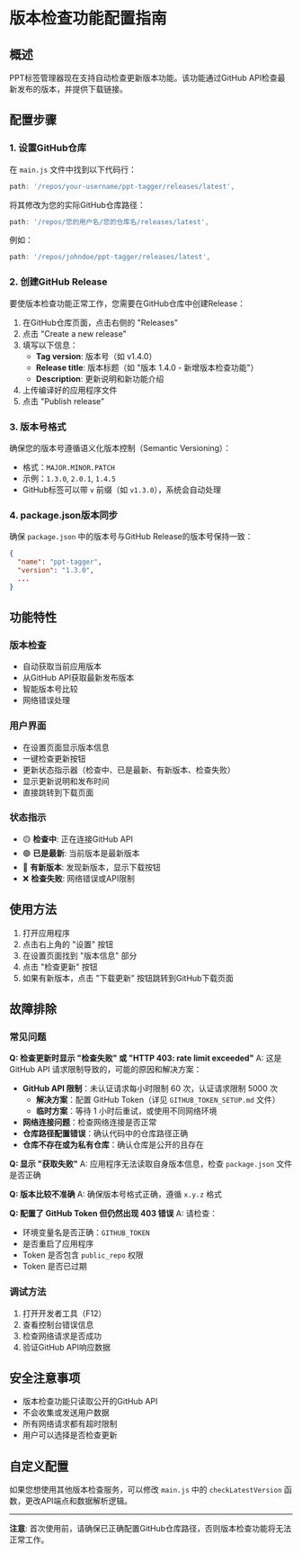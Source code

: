 # 版本检查功能配置指南

## 概述

PPT标签管理器现在支持自动检查更新版本功能。该功能通过GitHub API检查最新发布的版本，并提供下载链接。

## 配置步骤

### 1. 设置GitHub仓库

在 `main.js` 文件中找到以下代码行：

```javascript
path: '/repos/your-username/ppt-tagger/releases/latest',
```

将其修改为您的实际GitHub仓库路径：

```javascript
path: '/repos/您的用户名/您的仓库名/releases/latest',
```

例如：
```javascript
path: '/repos/johndoe/ppt-tagger/releases/latest',
```

### 2. 创建GitHub Release

要使版本检查功能正常工作，您需要在GitHub仓库中创建Release：

1. 在GitHub仓库页面，点击右侧的 "Releases"
2. 点击 "Create a new release"
3. 填写以下信息：
   - **Tag version**: 版本号（如 v1.4.0）
   - **Release title**: 版本标题（如 "版本 1.4.0 - 新增版本检查功能"）
   - **Description**: 更新说明和新功能介绍
4. 上传编译好的应用程序文件
5. 点击 "Publish release"

### 3. 版本号格式

确保您的版本号遵循语义化版本控制（Semantic Versioning）：
- 格式：`MAJOR.MINOR.PATCH`
- 示例：`1.3.0`, `2.0.1`, `1.4.5`
- GitHub标签可以带 `v` 前缀（如 `v1.3.0`），系统会自动处理

### 4. package.json版本同步

确保 `package.json` 中的版本号与GitHub Release的版本号保持一致：

```json
{
  "name": "ppt-tagger",
  "version": "1.3.0",
  ...
}
```

## 功能特性

### 版本检查
- 自动获取当前应用版本
- 从GitHub API获取最新发布版本
- 智能版本号比较
- 网络错误处理

### 用户界面
- 在设置页面显示版本信息
- 一键检查更新按钮
- 更新状态指示器（检查中、已是最新、有新版本、检查失败）
- 显示更新说明和发布时间
- 直接跳转到下载页面

### 状态指示
- 🟡 **检查中**: 正在连接GitHub API
- 🟢 **已是最新**: 当前版本是最新版本
- 🔴 **有新版本**: 发现新版本，显示下载按钮
- ❌ **检查失败**: 网络错误或API限制

## 使用方法

1. 打开应用程序
2. 点击右上角的 "设置" 按钮
3. 在设置页面找到 "版本信息" 部分
4. 点击 "检查更新" 按钮
5. 如果有新版本，点击 "下载更新" 按钮跳转到GitHub下载页面

## 故障排除

### 常见问题

**Q: 检查更新时显示 "检查失败" 或 "HTTP 403: rate limit exceeded"**
A: 这是 GitHub API 请求限制导致的，可能的原因和解决方案：
- **GitHub API 限制**：未认证请求每小时限制 60 次，认证请求限制 5000 次
  - **解决方案**：配置 GitHub Token（详见 `GITHUB_TOKEN_SETUP.md` 文件）
  - **临时方案**：等待 1 小时后重试，或使用不同网络环境
- **网络连接问题**：检查网络连接是否正常
- **仓库路径配置错误**：确认代码中的仓库路径正确
- **仓库不存在或为私有仓库**：确认仓库是公开的且存在

**Q: 显示 "获取失败"**
A: 应用程序无法读取自身版本信息，检查 `package.json` 文件是否正确

**Q: 版本比较不准确**
A: 确保版本号格式正确，遵循 `x.y.z` 格式

**Q: 配置了 GitHub Token 但仍然出现 403 错误**
A: 请检查：
- 环境变量名是否正确：`GITHUB_TOKEN`
- 是否重启了应用程序
- Token 是否包含 `public_repo` 权限
- Token 是否已过期

### 调试方法

1. 打开开发者工具（F12）
2. 查看控制台错误信息
3. 检查网络请求是否成功
4. 验证GitHub API响应数据

## 安全注意事项

- 版本检查功能只读取公开的GitHub API
- 不会收集或发送用户数据
- 所有网络请求都有超时限制
- 用户可以选择是否检查更新

## 自定义配置

如果您想使用其他版本检查服务，可以修改 `main.js` 中的 `checkLatestVersion` 函数，更改API端点和数据解析逻辑。

---

**注意**: 首次使用前，请确保已正确配置GitHub仓库路径，否则版本检查功能将无法正常工作。